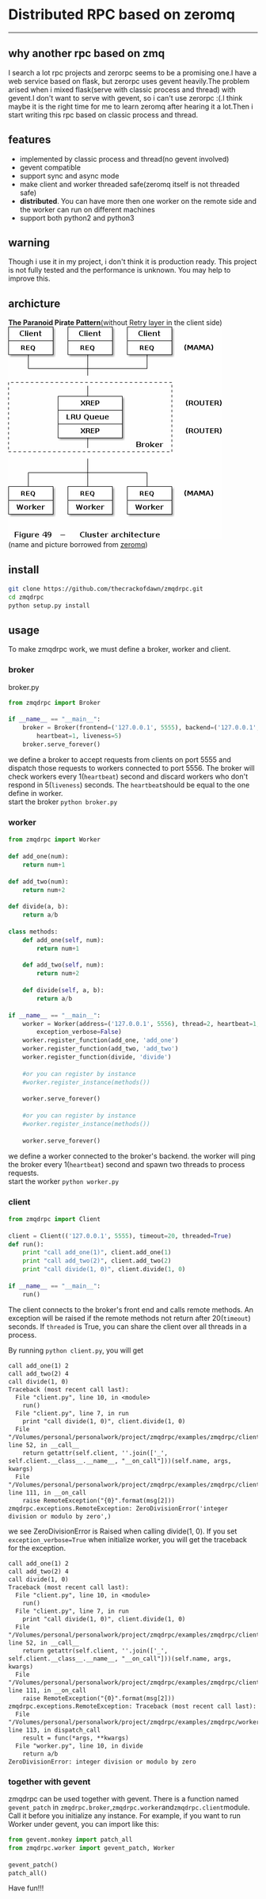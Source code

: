 # Distributed RPC based on zeromq
---
## why another rpc based on zmq
I search a lot rpc projects and zerorpc seems to be a promising one.I have a web service based on flask, but zerorpc uses gevent heavily.The problem arised when i mixed flask(serve with classic process and thread) with gevent.I don't want to serve with gevent, so i can't use zerorpc :(.I think maybe it is the right time for me to learn zeromq after hearing it a lot.Then i start writing this rpc based on classic process and thread.
## features
* implemented by classic process and thread(no gevent involved)
* gevent compatible
* support sync and async mode
* make client and worker threaded safe(zeromq itself is not threaded safe)
* **distributed**. You can have more then one worker on the remote side and the worker can run on different machines
* support both python2 and python3

## warning
Though i use it in my project, i don't think it is production ready. This project is not fully tested and the performance is unknown. You may help to improve this.

## archicture
**The Paranoid Pirate Pattern**(without Retry layer in the client side)
![archicture](https://raw.githubusercontent.com/booksbyus/zguide/master/images/fig49.png)   
(name and picture borrowed from [zeromq](http://zguide.zeromq.org/py:all#Robust-Reliable-Queuing-Paranoid-Pirate-Pattern))

## install
```sh
git clone https://github.com/thecrackofdawn/zmqdrpc.git
cd zmqdrpc
python setup.py install
```
## usage
To make zmqdrpc work, we must define a broker, worker and client.
### broker
broker.py    

```python
from zmqdrpc import Broker

if __name__ == "__main__":
    broker = Broker(frontend=('127.0.0.1', 5555), backend=('127.0.0.1', 5556),
        heartbeat=1, liveness=5)
    broker.serve_forever()
```    
we define a broker to accept requests from clients on port 5555 and dispatch those requests to workers connected to port 5556. The broker will check workers every 1(`heartbeat`) second and discard workers who don't respond in 5(`liveness`) seconds. The `heartbeat`should be equal to the one define in worker.  
start the broker `python broker.py`
### worker
```python
from zmqdrpc import Worker

def add_one(num):
    return num+1

def add_two(num):
    return num+2

def divide(a, b):
    return a/b

class methods:
    def add_one(self, num):
        return num+1

    def add_two(self, num):
        return num+2

    def divide(self, a, b):
        return a/b

if __name__ == "__main__":
    worker = Worker(address=('127.0.0.1', 5556), thread=2, heartbeat=1,
        exception_verbose=False)
    worker.register_function(add_one, 'add_one')
    worker.register_function(add_two, 'add_two')
    worker.register_function(divide, 'divide')

    #or you can register by instance
    #worker.register_instance(methods())

    worker.serve_forever()

    #or you can register by instance
    #worker.register_instance(methods())

    worker.serve_forever()
```     
we define a worker connected to the broker's backend. the worker will ping the broker every 1(`heartbeat`) second and spawn two threads to process requests.   
start the worker `python worker.py`

### client
```python
from zmqdrpc import Client

client = Client(('127.0.0.1', 5555), timeout=20, threaded=True)
def run():
    print "call add_one(1)", client.add_one(1)
    print "call add_two(2)", client.add_two(2)
    print "call divide(1, 0)", client.divide(1, 0)

if __name__ == "__main__":
    run()
```
The client connects to the broker's front end and calls remote methods. An exception will be raised if the remote methods not return after 20(`timeout`) seconds. If `threaded` is True, you can share the client over all threads in a process.

By running `python client.py`, you will get    

```
call add_one(1) 2
call add_two(2) 4
call divide(1, 0)
Traceback (most recent call last):
  File "client.py", line 10, in <module>
    run()
  File "client.py", line 7, in run
    print "call divide(1, 0)", client.divide(1, 0)
  File "/Volumes/personal/personalwork/project/zmqdrpc/examples/zmqdrpc/client.py", line 52, in __call__
    return getattr(self.client, ''.join(['_', self.client.__class__.__name__, "__on_call"]))(self.name, args, kwargs)
  File "/Volumes/personal/personalwork/project/zmqdrpc/examples/zmqdrpc/client.py", line 111, in __on_call
    raise RemoteException("{0}".format(msg[2]))
zmqdrpc.exceptions.RemoteException: ZeroDivisionError('integer division or modulo by zero',)
```    
we see ZeroDivisionError is Raised when calling divide(1, 0). If you set `exception_verbose=True` when initialize worker, you will get the traceback for the exception.

```
call add_one(1) 2
call add_two(2) 4
call divide(1, 0)
Traceback (most recent call last):
  File "client.py", line 10, in <module>
    run()
  File "client.py", line 7, in run
    print "call divide(1, 0)", client.divide(1, 0)
  File "/Volumes/personal/personalwork/project/zmqdrpc/examples/zmqdrpc/client.py", line 52, in __call__
    return getattr(self.client, ''.join(['_', self.client.__class__.__name__, "__on_call"]))(self.name, args, kwargs)
  File "/Volumes/personal/personalwork/project/zmqdrpc/examples/zmqdrpc/client.py", line 111, in __on_call
    raise RemoteException("{0}".format(msg[2]))
zmqdrpc.exceptions.RemoteException: Traceback (most recent call last):
  File "/Volumes/personal/personalwork/project/zmqdrpc/examples/zmqdrpc/worker.py", line 113, in dispatch_call
    result = func(*args, **kwargs)
  File "worker.py", line 10, in divide
    return a/b
ZeroDivisionError: integer division or modulo by zero
```   
### together with gevent
zmqdrpc can be used together with gevent. There is a function named `gevent_patch` in `zmqdrpc.broker`,`zmqdrpc.worker`and`zmqdrpc.client`module. Call it before you initialize any instance. For example, if you want to run Worker under gevent, you can import like this:

```python
from gevent.monkey import patch_all
from zmqdrpc.worker import gevent_patch, Worker

gevent_patch()
patch_all()
```

Have fun!!!
